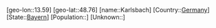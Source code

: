 ﻿---
location: [48.76,13.59]
type: City
tags:
- geo/City


SpocWebEntityId: 31311
isDeleted: false
confidential: public

---
[geo-lon::13.59]
[geo-lat::48.76]
[name::Karlsbach]
[Country::[Germany](geo/Continent/Europe/Germany.md)]
[State::[Bayern](geo/Continent/Europe/Germany/Bayern.md)]
[Population::]
[Unknown::]

